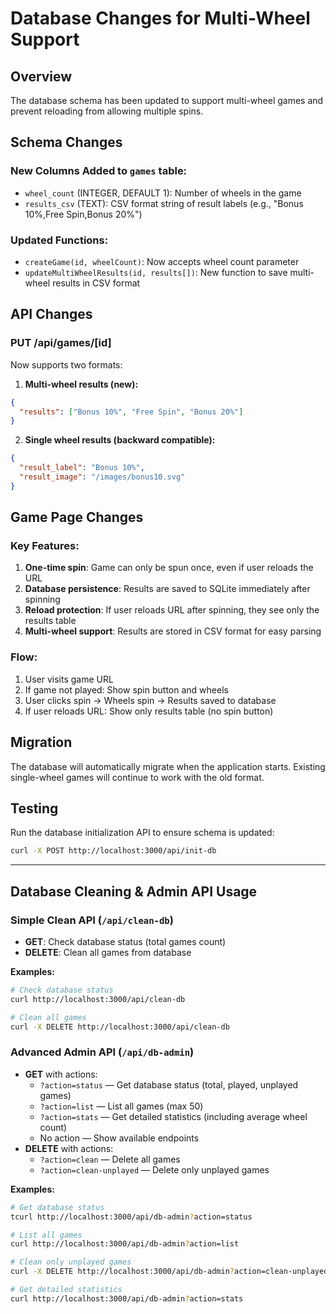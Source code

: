 # Database Changes for Multi-Wheel Support

## Overview
The database schema has been updated to support multi-wheel games and prevent reloading from allowing multiple spins.

## Schema Changes

### New Columns Added to `games` table:
- `wheel_count` (INTEGER, DEFAULT 1): Number of wheels in the game
- `results_csv` (TEXT): CSV format string of result labels (e.g., "Bonus 10%,Free Spin,Bonus 20%")

### Updated Functions:
- `createGame(id, wheelCount)`: Now accepts wheel count parameter
- `updateMultiWheelResults(id, results[])`: New function to save multi-wheel results in CSV format

## API Changes

### PUT /api/games/[id]
Now supports two formats:

1. **Multi-wheel results (new):**
```json
{
  "results": ["Bonus 10%", "Free Spin", "Bonus 20%"]
}
```

2. **Single wheel results (backward compatible):**
```json
{
  "result_label": "Bonus 10%",
  "result_image": "/images/bonus10.svg"
}
```

## Game Page Changes

### Key Features:
1. **One-time spin**: Game can only be spun once, even if user reloads the URL
2. **Database persistence**: Results are saved to SQLite immediately after spinning
3. **Reload protection**: If user reloads URL after spinning, they see only the results table
4. **Multi-wheel support**: Results are stored in CSV format for easy parsing

### Flow:
1. User visits game URL
2. If game not played: Show spin button and wheels
3. User clicks spin → Wheels spin → Results saved to database
4. If user reloads URL: Show only results table (no spin button)

## Migration
The database will automatically migrate when the application starts. Existing single-wheel games will continue to work with the old format.

## Testing
Run the database initialization API to ensure schema is updated:
```bash
curl -X POST http://localhost:3000/api/init-db
```

---

## Database Cleaning & Admin API Usage

### Simple Clean API (`/api/clean-db`)
- **GET**: Check database status (total games count)
- **DELETE**: Clean all games from database

**Examples:**
```bash
# Check database status
curl http://localhost:3000/api/clean-db

# Clean all games
curl -X DELETE http://localhost:3000/api/clean-db
```

### Advanced Admin API (`/api/db-admin`)
- **GET** with actions:
  - `?action=status` — Get database status (total, played, unplayed games)
  - `?action=list` — List all games (max 50)
  - `?action=stats` — Get detailed statistics (including average wheel count)
  - No action — Show available endpoints
- **DELETE** with actions:
  - `?action=clean` — Delete all games
  - `?action=clean-unplayed` — Delete only unplayed games

**Examples:**
```bash
# Get database status
tcurl http://localhost:3000/api/db-admin?action=status

# List all games
curl http://localhost:3000/api/db-admin?action=list

# Clean only unplayed games
curl -X DELETE http://localhost:3000/api/db-admin?action=clean-unplayed

# Get detailed statistics
curl http://localhost:3000/api/db-admin?action=stats
``` 